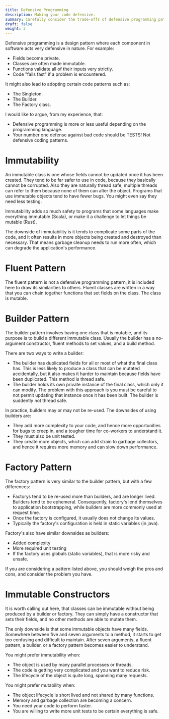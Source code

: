 ```yaml
---
title: Defensive Programming
description: Making your code defensive.
summary: Carefully consider the trade-offs of defensive programming patterns.
draft: false
weight: 3
---
```


Defensive programming is a design pattern where each component in software acts very defensive in nature.
For example:
* Fields become private.
* Classes are often made immutable.
* Functions validate all of their inputs very strictly.
* Code "fails fast" if a problem is encountered.

It might also lead to adopting certain code patterns such as:
* The Singleton.
* The Builder.
* The Factory class.

I would like to argue, from my experience, that:
* Defensive programming is more or less useful depending on the programming language.
* Your number one defense against bad code should be TESTS!  Not defensive coding patterns.

# Immutability

An immutable class is one whose fields cannot be updated once it has been created.  They 
tend to be far safer to use in code, because they basically cannot be corrupted.  Also they
are naturally thread safe, multiple threads can refer to them because none of them can 
alter the object.  Programs that use immutable objects tend to have fewer bugs.  You 
might even say they need less testing.

Immutability adds so much safety to programs that some languages make everything immutable (Scala),
or make it a challenge to let things be mutable (Rust).

The downside of immutability is it tends to complicate some parts of the code, and it 
often results in more objects being created and destroyed than necessary.  That means
garbage cleanup needs to run more often, which can degrade the application's performance.

# Fluent Pattern

The fluent pattern is not a defensive programming pattern, it is included here to draw its 
similarities to others.  Fluent classes are written in a way that you can chain together 
functions that set fields on the class.  The class is mutable.

# Builder Pattern

The builder pattern involves having one class that is mutable, and its purpose is to build 
a different immutable class.  Usually the builder has a no-argument constructor, fluent 
methods to set values, and a build method.

There are two ways to write a builder:
* The builder has duplicated fields for all or most of what the final class has.
  This is less likely to produce a class that can be mutated accidentally, but it also 
  makes it harder to maintain because fields have been duplicated.  This method is thread safe.
* The builder holds its own private instance of the final class, which only it can modify.
  The problem with this approach is you must be careful to not permit updating that 
  instance once it has been built.  The builder is suddently not thread safe.

In practice, builders may or may not be re-used.  The downsides of using builders are:
* They add more complexity to your code, and hence more opportunities for bugs to creep in,
  and a tougher time for co-workers to understand it.
* They must also be unit tested.
* They create more objects, which can add strain to garbage collectors, and hence it 
  requires more memory and can slow down performance.

# Factory Pattern

The factory pattern is very similar to the builder pattern, but with a few differences:
* Factorys tend to be re-used more than builders, and are longer lived.  Builders tend
  to be ephemeral.  Consequently, factory's lend themselves to application bootstrapping, 
  while builders are more commonly used at request time.
* Once the factory is configured, it usually does not change its values.
* Typically the factory's configuration is held in static variables (in java).

Factory's also have similar downsides as builders:
* Added complexity
* More required unit testing
* If the factory uses globals (static variables), that is more risky and unsafe.

If you are considering a pattern listed above, you should weigh the pros and cons, and consider
the problem you have.

# Immutable Constructors

It is worth calling out here, that classes can be immutable without being produced by 
a builder or factory.  They can simply have a constructor that sets their fields, and
no other methods are able to mutate them.

The only downside is that some immutable objects have many fields.  Somewhere between 
five and seven arguments to a method, it starts to get too confusing and difficult 
to maintain.  After seven arguments, a fluent pattern, a builder, or a factory pattern
becomes easier to understand.

You might prefer immutability when:
* The object is used by many parallel processes or threads.
* The code is getting very complicated and you want to reduce risk.
* The lifecycle of the object is quite long, spanning many requests.

You might prefer mutability when:
* The object lifecycle is short lived and not shared by many functions.
* Memory and garbage collection are becoming a concern.
* You need your code to perform faster.
* You are willing to write more unit tests to be certain everything is safe.

